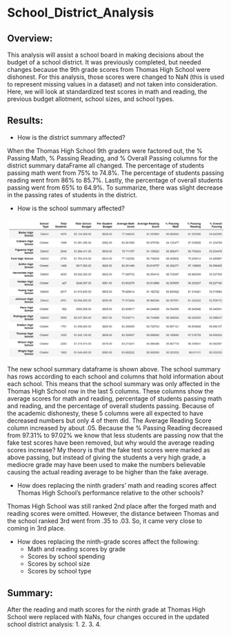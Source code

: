 # School_District_Analysis

## Overview: 
This analysis will assist a school board in making decisions about the budget of a school district. It was previously completed, but needed changes because the 9th grade scores from Thomas High School were dishonest. For this analysis, those scores were changed to NaN (this is used to represent missing values in a dataset) and not taken into consideration. Here, we will look at standardized test scores in math and reading, the previous budget allotment, school sizes, and school types.

## Results: 
- How is the district summary affected?

When the Thomas High School 9th graders were factored out, the % Passing Math, % Passing Reading, and % Overall Passing columns for the district summary dataFrame all changed. The percentage of students passing math went from 75% to 74.8%. The percentage of students passing reading went from 86% to 85.7%. Lastly, the percentage of overall students passing went from 65% to 64.9%. To summarize, there was slight decrease in the passing rates of students in the district. 

- How is the school summary affected?

![](Resources/new_school_summary.png)

The new school summary dataframe is shown above. The school summary has rows according to each school and columns that hold information about each school. This means that the school summary was only affected in the Thomas High School row in the last 5 columns. These columns show the average scores for math and reading, percentage of students passing math and reading, and the percentage of overall students passing. Because of the academic dishonesty, these 5 columns were all expected to have decreased numbers but only 4 of them did. The Average Reading Score column increased by about .05. Because the % Passing Reading decreased from 97.31% to 97.02% we know that less students are passing now that the fake test scores have been removed, but why would the average reading scores increase? My theory is that the fake test scores were marked as above passing, but instead of giving the students a very high grade, a mediocre grade may have been used to make the numbers believable causing the actual reading average to be higher than the fake average.


- How does replacing the ninth graders’ math and reading scores affect Thomas High School’s performance relative to the other schools?

Thomas High School was still ranked 2nd place after the forged math and reading scores were omitted. However, the distance between Thomas and the school ranked 3rd went from .35 to .03. So, it came very close to coming in 3rd place.

- How does replacing the ninth-grade scores affect the following:
  - Math and reading scores by grade
  - Scores by school spending
  - Scores by school size
  - Scores by school type

## Summary: 
After the reading and math scores for the ninth grade at Thomas High School were replaced with NaNs, four changes occured in the updated school district analysis:
1. 
2. 
3. 
4. 
